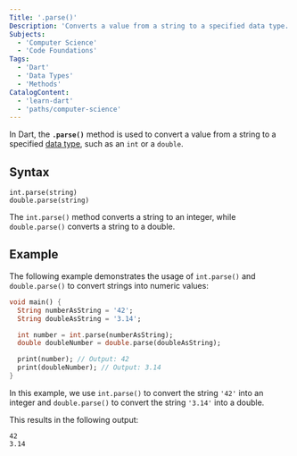 ```yaml
---
Title: '.parse()'
Description: 'Converts a value from a string to a specified data type.'
Subjects:
  - 'Computer Science'
  - 'Code Foundations'
Tags:
  - 'Dart'
  - 'Data Types'
  - 'Methods'
CatalogContent:
  - 'learn-dart'
  - 'paths/computer-science'
---
```


In Dart, the **`.parse()`** method is used to convert a value from a string to a specified [data type](https://www.codecademy.com/resources/docs/dart/data-types), such as an `int` or a `double`.

## Syntax

```pseudo
int.parse(string)
double.parse(string)
```

The `int.parse()` method converts a string to an integer, while `double.parse()` converts a string to a double.

## Example

The following example demonstrates the usage of `int.parse()` and `double.parse()` to convert strings into numeric values:

```dart
void main() {
  String numberAsString = '42';
  String doubleAsString = '3.14';

  int number = int.parse(numberAsString);
  double doubleNumber = double.parse(doubleAsString);

  print(number); // Output: 42
  print(doubleNumber); // Output: 3.14
}
```

In this example, we use `int.parse()` to convert the string `'42'` into an integer and `double.parse()` to convert the string `'3.14'` into a double.

This results in the following output:

```shell
42
3.14
```